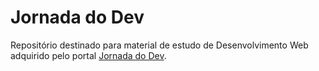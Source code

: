 
# Jornada do Dev

Repositório destinado para material de estudo de Desenvolvimento Web adquirido pelo portal [Jornada do Dev](https://jornadadodev.com.br/).
